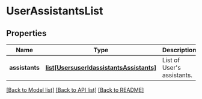 # UserAssistantsList

## Properties
Name | Type | Description | Notes
------------ | ------------- | ------------- | -------------
**assistants** | [**list[UsersuserIdassistantsAssistants]**](UsersuserIdassistantsAssistants.md) | List of User&#x27;s assistants. | [optional] 

[[Back to Model list]](../README.md#documentation-for-models) [[Back to API list]](../README.md#documentation-for-api-endpoints) [[Back to README]](../README.md)

